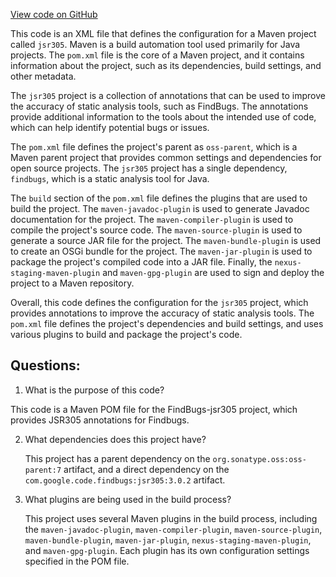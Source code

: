 [View code on GitHub](https://github.com/ergoplatform/ergo/target/streams/_global/assemblyOption/_global/streams/assembly/54bbcd5c47ace15e0bce0ddaa050fc1520627838_25ea2e8b0c338a877313bd4672d3fe056ea78f0d_da39a3ee5e6b4b0d3255bfef95601890afd80709/META-INF/maven/com.google.code.findbugs/jsr305/pom.xml)

This code is an XML file that defines the configuration for a Maven project called `jsr305`. Maven is a build automation tool used primarily for Java projects. The `pom.xml` file is the core of a Maven project, and it contains information about the project, such as its dependencies, build settings, and other metadata.

The `jsr305` project is a collection of annotations that can be used to improve the accuracy of static analysis tools, such as FindBugs. The annotations provide additional information to the tools about the intended use of code, which can help identify potential bugs or issues.

The `pom.xml` file defines the project's parent as `oss-parent`, which is a Maven parent project that provides common settings and dependencies for open source projects. The `jsr305` project has a single dependency, `findbugs`, which is a static analysis tool for Java.

The `build` section of the `pom.xml` file defines the plugins that are used to build the project. The `maven-javadoc-plugin` is used to generate Javadoc documentation for the project. The `maven-compiler-plugin` is used to compile the project's source code. The `maven-source-plugin` is used to generate a source JAR file for the project. The `maven-bundle-plugin` is used to create an OSGi bundle for the project. The `maven-jar-plugin` is used to package the project's compiled code into a JAR file. Finally, the `nexus-staging-maven-plugin` and `maven-gpg-plugin` are used to sign and deploy the project to a Maven repository.

Overall, this code defines the configuration for the `jsr305` project, which provides annotations to improve the accuracy of static analysis tools. The `pom.xml` file defines the project's dependencies and build settings, and uses various plugins to build and package the project's code.
## Questions: 
 1. What is the purpose of this code?
   
   This code is a Maven POM file for the FindBugs-jsr305 project, which provides JSR305 annotations for Findbugs.

2. What dependencies does this project have?
   
   This project has a parent dependency on the `org.sonatype.oss:oss-parent:7` artifact, and a direct dependency on the `com.google.code.findbugs:jsr305:3.0.2` artifact.

3. What plugins are being used in the build process?
   
   This project uses several Maven plugins in the build process, including the `maven-javadoc-plugin`, `maven-compiler-plugin`, `maven-source-plugin`, `maven-bundle-plugin`, `maven-jar-plugin`, `nexus-staging-maven-plugin`, and `maven-gpg-plugin`. Each plugin has its own configuration settings specified in the POM file.